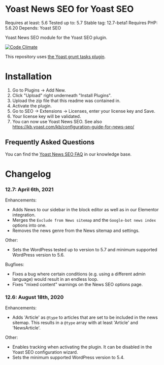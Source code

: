 Yoast News SEO for Yoast SEO
==========================
Requires at least: 5.6
Tested up to: 5.7
Stable tag: 12.7-beta1
Requires PHP: 5.6.20
Depends: Yoast SEO

Yoast News SEO module for the Yoast SEO plugin.

[![Code Climate](https://codeclimate.com/repos/54523c37e30ba0670f0016b8/badges/373c97133cba47d9822b/gpa.svg)](https://codeclimate.com/repos/54523c37e30ba0670f0016b8/feed)

This repository uses [the Yoast grunt tasks plugin](https://github.com/Yoast/plugin-grunt-tasks).

Installation
============

1. Go to Plugins -> Add New.
2. Click "Upload" right underneath "Install Plugins".
3. Upload the zip file that this readme was contained in.
4. Activate the plugin.
5. Go to SEO -> Extensions -> Licenses, enter your license key and Save.
6. Your license key will be validated.
7. You can now use Yoast News SEO. See also https://kb.yoast.com/kb/configuration-guide-for-news-seo/

Frequently Asked Questions
--------------------------

You can find the [Yoast News SEO FAQ](https://kb.yoast.com/kb/category/news-seo/) in our knowledge base.

Changelog
=========
### 12.7: April 6th, 2021
Enhancements:

* Adds News to our sidebar in the block editor as well as in our Elementor integration.
* Merges the `Exclude from News sitemap` and the `Google-bot news index` options into one.
* Removes the news genre from the News sitemap and settings.

Other:

* Sets the WordPress tested up to version to 5.7 and minimum supported WordPress version to 5.6.

Bugfixes:

* Fixes a bug where certain conditions (e.g. using a different admin language) would result in an endless loop.
* Fixes "mixed content" warnings on the News SEO options page.

### 12.6: August 18th, 2020
Enhancements:
* Adds 'Article' as `@type` to articles that are set to be included in the news sitemap. This results in a `@type` array with at least 'Article' and 'NewsArticle'.

Other:
* Enables tracking when activating the plugin. It can be disabled in the Yoast SEO configuration wizard.
* Sets the minimum supported WordPress version to 5.4.
